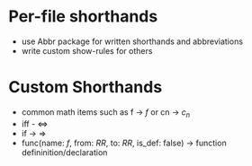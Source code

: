 # Per-file shorthands
- use Abbr package for written shorthands and abbreviations
- write custom show-rules for others

# Custom Shorthands
- common math items such as f -> $f$ or cn -> $c_n$
- iff - <=>
- if -> =>
- func(name: $f$, from: $RR$, to: $RR$, is_def: false) -> function defininition/declaration
